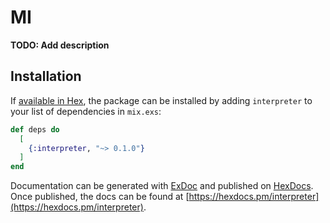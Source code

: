# MI

**TODO: Add description**

## Installation

If [available in Hex](https://hex.pm/docs/publish), the package can be installed
by adding `interpreter` to your list of dependencies in `mix.exs`:

```elixir
def deps do
  [
    {:interpreter, "~> 0.1.0"}
  ]
end
```

Documentation can be generated with [ExDoc](https://github.com/elixir-lang/ex_doc)
and published on [HexDocs](https://hexdocs.pm). Once published, the docs can
be found at [https://hexdocs.pm/interpreter](https://hexdocs.pm/interpreter).

